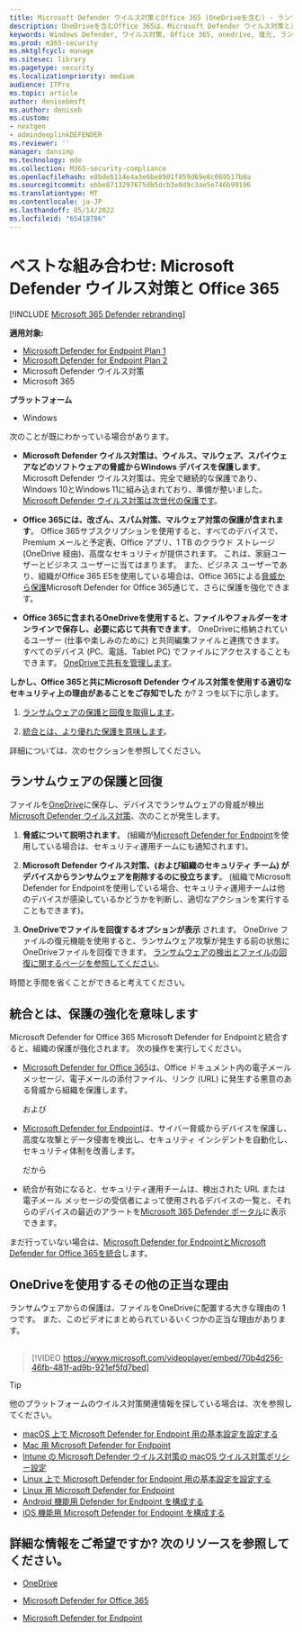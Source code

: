 ```yaml
---
title: Microsoft Defender ウイルス対策とOffice 365 (OneDriveを含む) - ランサムウェアやサイバー脅威からの保護の強化
description: OneDriveを含むOffice 365は、Microsoft Defender ウイルス対策と素晴らしく連携します。 詳細については、この記事を参照してください。
keywords: Windows Defender, ウイルス対策, Office 365, onedrive, 復元, ランサムウェア
ms.prod: m365-security
ms.mktglfcycl: manage
ms.sitesec: library
ms.pagetype: security
ms.localizationpriority: medium
audience: ITPro
ms.topic: article
author: denisebmsft
ms.author: deniseb
ms.custom:
- nextgen
- admindeeplinkDEFENDER
ms.reviewer: ''
manager: dansimp
ms.technology: mde
ms.collection: M365-security-compliance
ms.openlocfilehash: e8bdeb114e4a3e6be8981f859d69e8c069517b8a
ms.sourcegitcommit: ebbe8713297675db5dcb3e0d9c3ae5e746b99196
ms.translationtype: MT
ms.contentlocale: ja-JP
ms.lasthandoff: 05/14/2022
ms.locfileid: "65418786"
---
```

# <a name="better-together-microsoft-defender-antivirus-and-office-365"></a>ベストな組み合わせ: Microsoft Defender ウイルス対策と Office 365

[!INCLUDE [Microsoft 365 Defender rebranding](../../includes/microsoft-defender.md)]


**適用対象:**
- [Microsoft Defender for Endpoint Plan 1](https://go.microsoft.com/fwlink/p/?linkid=2154037)
- [Microsoft Defender for Endpoint Plan 2](https://go.microsoft.com/fwlink/p/?linkid=2154037)
- Microsoft Defender ウイルス対策
- Microsoft 365

**プラットフォーム**
- Windows

次のことが既にわかっている場合があります。

- **Microsoft Defender ウイルス対策は、ウイルス、マルウェア、スパイウェアなどのソフトウェアの脅威からWindows デバイスを保護します**。 Microsoft Defender ウイルス対策は、完全で継続的な保護であり、Windows 10とWindows 11に組み込まれており、準備が整いました。 [Microsoft Defender ウイルス対策は次世代の保護です](./microsoft-defender-antivirus-in-windows-10.md)。 

- **Office 365には、改ざん、スパム対策、マルウェア対策の保護が含まれます**。 Office 365サブスクリプションを使用すると、すべてのデバイスで、Premium メールと予定表、Office アプリ、1 TB のクラウド ストレージ (OneDrive 経由)、高度なセキュリティが提供されます。 これは、家庭ユーザーとビジネス ユーザーに当てはまります。 また、ビジネス ユーザーであり、組織がOffice 365 E5を使用している場合は、Office 365による[脅威から保護](/microsoft-365/security/office-365-security/protect-against-threats)Microsoft Defender for Office 365通じて、さらに保護を強化できます。

- **Office 365に含まれるOneDriveを使用すると、ファイルやフォルダーをオンラインで保存し、必要に応じて共有できます**。 OneDriveに格納されているユーザー (仕事や楽しみのために) と共同編集ファイルと連携できます。 すべてのデバイス (PC、電話、Tablet PC) でファイルにアクセスすることもできます。 [OneDriveで共有を管理します](/OneDrive/manage-sharing)。

**しかし、Office 365と共にMicrosoft Defender ウイルス対策を使用する適切なセキュリティ上の理由があることをご存知でした** か? 2 つを以下に示します。

 1. [ランサムウェアの保護と回復を取得します](#ransomware-protection-and-recovery)。

 2. [統合とは、より優れた保護を意味します](#integration-means-better-protection)。

詳細については、次のセクションを参照してください。

## <a name="ransomware-protection-and-recovery"></a>ランサムウェアの保護と回復

ファイルを[OneDrive](/onedrive)に保存し、デバイスでランサムウェアの脅威が検出[Microsoft Defender ウイルス対策](./microsoft-defender-antivirus-in-windows-10.md)、次のことが発生します。

1. **脅威について説明されます**。 (組織が[Microsoft Defender for Endpoint](microsoft-defender-endpoint.md)を使用している場合は、セキュリティ運用チームにも通知されます)。

2. **Microsoft Defender ウイルス対策、(および組織のセキュリティ チーム) がデバイスからランサムウェアを削除するのに役立ちます**。 (組織でMicrosoft Defender for Endpointを使用している場合、セキュリティ運用チームは他のデバイスが感染しているかどうかを判断し、適切なアクションを実行することもできます)。

3. **OneDriveでファイルを回復するオプションが表示** されます。 OneDrive ファイルの復元機能を使用すると、ランサムウェア攻撃が発生する前の状態にOneDriveファイルを回復できます。 [ランサムウェアの検出とファイルの回復に関するページを参照してください](https://support.office.com/article/0d90ec50-6bfd-40f4-acc7-b8c12c73637f)。

時間と手間を省くことができると考えてください。 

## <a name="integration-means-better-protection"></a>統合とは、保護の強化を意味します

Microsoft Defender for Office 365 Microsoft Defender for Endpointと統合すると、組織の保護が強化されます。 次の操作を実行してください。

- [Microsoft Defender for Office 365](/microsoft-365/security/office-365-security/office-365-atp)は、Office ドキュメント内の電子メール メッセージ、電子メールの添付ファイル、リンク (URL) に発生する悪意のある脅威から組織を保護します。

    および

- [Microsoft Defender for Endpoint](microsoft-defender-endpoint.md)は、サイバー脅威からデバイスを保護し、高度な攻撃とデータ侵害を検出し、セキュリティ インシデントを自動化し、セキュリティ体制を改善します。

    だから

- 統合が有効になると、セキュリティ運用チームは、検出された URL または電子メール メッセージの受信者によって使用されるデバイスの一覧と、それらのデバイスの最近のアラートを<a href="https://go.microsoft.com/fwlink/p/?linkid=2077139" target="_blank">Microsoft 365 Defender ポータル</a>に表示できます。

まだ行っていない場合は、[Microsoft Defender for EndpointとMicrosoft Defender for Office 365を統合](/microsoft-365/security/office-365-security/integrate-office-365-ti-with-mde)します。

## <a name="more-good-reasons-to-use-onedrive"></a>OneDriveを使用するその他の正当な理由

ランサムウェアからの保護は、ファイルをOneDriveに配置する大きな理由の 1 つです。 また、このビデオにまとめられているいくつかの正当な理由があります。 <br/><br/>

> [!VIDEO https://www.microsoft.com/videoplayer/embed/70b4d256-46fb-481f-ad9b-921ef5fd7bed]

> [!TIP]
> 他のプラットフォームのウイルス対策関連情報を探している場合は、次を参照してください。
> - [macOS 上で Microsoft Defender for Endpoint 用の基本設定を設定する](mac-preferences.md)
> - [Mac 用 Microsoft Defender for Endpoint](microsoft-defender-endpoint-mac.md)
> - [Intune の Microsoft Defender ウイルス対策の macOS ウイルス対策ポリシー設定](/mem/intune/protect/antivirus-microsoft-defender-settings-macos)
> - [Linux 上で Microsoft Defender for Endpoint 用の基本設定を設定する](linux-preferences.md)
> - [Linux 用 Microsoft Defender for Endpoint](microsoft-defender-endpoint-linux.md)
> - [Android 機能用 Defender for Endpoint を構成する](android-configure.md)
> - [iOS 機能用 Microsoft Defender for Endpoint を構成する](ios-configure-features.md)

## <a name="want-to-learn-more-see-these-resources"></a>詳細な情報をご希望ですか? 次のリソースを参照してください。

- [OneDrive](/onedrive)

- [Microsoft Defender for Office 365](/microsoft-365/security/office-365-security/office-365-atp)

- [Microsoft Defender for Endpoint](microsoft-defender-endpoint.md)


